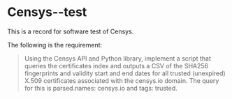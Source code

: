 # Censys--test
This is a record for software test of Censys.

The following is the requirement: 
> Using the Censys API and Python library, implement a script that queries the certificates index and
outputs a CSV of the SHA256 fingerprints and validity start and end dates for all trusted (unexpired)
X.509 certificates associated with the censys.io domain. The query for this is parsed.names:
censys.io and tags: trusted.
